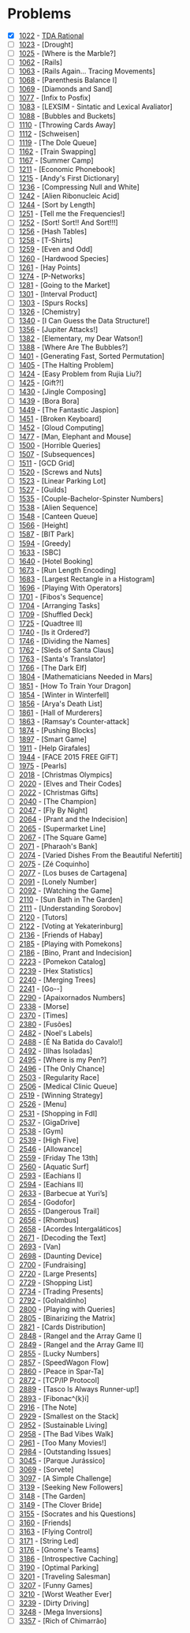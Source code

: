 # Problems 


- [x] [1022](https://www.beecrowd.com.br/judge/pt/problems/view/1022) - [TDA Rational](https://github.com/Luc4sguilherme/beecrowd/blob/master/problems/[1000-1099]/1022/code.js)
- [ ] [1023](https://www.beecrowd.com.br/judge/pt/problems/view/1023) - [Drought]
- [ ] [1025](https://www.beecrowd.com.br/judge/pt/problems/view/1025) - [Where is the Marble?]
- [ ] [1062](https://www.beecrowd.com.br/judge/pt/problems/view/1062) - [Rails]
- [ ] [1063](https://www.beecrowd.com.br/judge/pt/problems/view/1063) - [Rails Again... Tracing Movements]
- [ ] [1068](https://www.beecrowd.com.br/judge/pt/problems/view/1068) - [Parenthesis Balance I]
- [ ] [1069](https://www.beecrowd.com.br/judge/pt/problems/view/1069) - [Diamonds and Sand]
- [ ] [1077](https://www.beecrowd.com.br/judge/pt/problems/view/1077) - [Infix to Posfix]
- [ ] [1083](https://www.beecrowd.com.br/judge/pt/problems/view/1083) - [LEXSIM - Sintatic and Lexical Avaliator]
- [ ] [1088](https://www.beecrowd.com.br/judge/pt/problems/view/1088) - [Bubbles and Buckets]
- [ ] [1110](https://www.beecrowd.com.br/judge/pt/problems/view/1110) - [Throwing Cards Away]
- [ ] [1112](https://www.beecrowd.com.br/judge/pt/problems/view/1112) - [Schweisen]
- [ ] [1119](https://www.beecrowd.com.br/judge/pt/problems/view/1119) - [The Dole Queue]
- [ ] [1162](https://www.beecrowd.com.br/judge/pt/problems/view/1162) - [Train Swapping]
- [ ] [1167](https://www.beecrowd.com.br/judge/pt/problems/view/1167) - [Summer Camp]
- [ ] [1211](https://www.beecrowd.com.br/judge/pt/problems/view/1211) - [Economic Phonebook]
- [ ] [1215](https://www.beecrowd.com.br/judge/pt/problems/view/1215) - [Andy's First Dictionary]
- [ ] [1236](https://www.beecrowd.com.br/judge/pt/problems/view/1236) - [Compressing Null and White]
- [ ] [1242](https://www.beecrowd.com.br/judge/pt/problems/view/1242) - [Alien Ribonucleic Acid]
- [ ] [1244](https://www.beecrowd.com.br/judge/pt/problems/view/1244) - [Sort by Length]
- [ ] [1251](https://www.beecrowd.com.br/judge/pt/problems/view/1251) - [Tell me the Frequencies!]
- [ ] [1252](https://www.beecrowd.com.br/judge/pt/problems/view/1252) - [Sort! Sort!! And Sort!!!]
- [ ] [1256](https://www.beecrowd.com.br/judge/pt/problems/view/1256) - [Hash Tables]
- [ ] [1258](https://www.beecrowd.com.br/judge/pt/problems/view/1258) - [T-Shirts]
- [ ] [1259](https://www.beecrowd.com.br/judge/pt/problems/view/1259) - [Even and Odd]
- [ ] [1260](https://www.beecrowd.com.br/judge/pt/problems/view/1260) - [Hardwood Species]
- [ ] [1261](https://www.beecrowd.com.br/judge/pt/problems/view/1261) - [Hay Points]
- [ ] [1274](https://www.beecrowd.com.br/judge/pt/problems/view/1274) - [P-Networks]
- [ ] [1281](https://www.beecrowd.com.br/judge/pt/problems/view/1281) - [Going to the Market]
- [ ] [1301](https://www.beecrowd.com.br/judge/pt/problems/view/1301) - [Interval Product]
- [ ] [1303](https://www.beecrowd.com.br/judge/pt/problems/view/1303) - [Spurs Rocks]
- [ ] [1326](https://www.beecrowd.com.br/judge/pt/problems/view/1326) - [Chemistry]
- [ ] [1340](https://www.beecrowd.com.br/judge/pt/problems/view/1340) - [I Can Guess the Data Structure!]
- [ ] [1356](https://www.beecrowd.com.br/judge/pt/problems/view/1356) - [Jupiter Attacks!]
- [ ] [1382](https://www.beecrowd.com.br/judge/pt/problems/view/1382) - [Elementary, my Dear Watson!]
- [ ] [1388](https://www.beecrowd.com.br/judge/pt/problems/view/1388) - [Where Are The Bubbles?]
- [ ] [1401](https://www.beecrowd.com.br/judge/pt/problems/view/1401) - [Generating Fast, Sorted Permutation]
- [ ] [1405](https://www.beecrowd.com.br/judge/pt/problems/view/1405) - [The Halting Problem]
- [ ] [1424](https://www.beecrowd.com.br/judge/pt/problems/view/1424) - [Easy Problem from Rujia Liu?]
- [ ] [1425](https://www.beecrowd.com.br/judge/pt/problems/view/1425) - [Gift?!]
- [ ] [1430](https://www.beecrowd.com.br/judge/pt/problems/view/1430) - [Jingle Composing]
- [ ] [1439](https://www.beecrowd.com.br/judge/pt/problems/view/1439) - [Bora Bora]
- [ ] [1449](https://www.beecrowd.com.br/judge/pt/problems/view/1449) - [The Fantastic Jaspion]
- [ ] [1451](https://www.beecrowd.com.br/judge/pt/problems/view/1451) - [Broken Keyboard]
- [ ] [1452](https://www.beecrowd.com.br/judge/pt/problems/view/1452) - [Gloud Computing]
- [ ] [1477](https://www.beecrowd.com.br/judge/pt/problems/view/1477) - [Man, Elephant and Mouse]
- [ ] [1500](https://www.beecrowd.com.br/judge/pt/problems/view/1500) - [Horrible Queries]
- [ ] [1507](https://www.beecrowd.com.br/judge/pt/problems/view/1507) - [Subsequences]
- [ ] [1511](https://www.beecrowd.com.br/judge/pt/problems/view/1511) - [GCD Grid]
- [ ] [1520](https://www.beecrowd.com.br/judge/pt/problems/view/1520) - [Screws and Nuts]
- [ ] [1523](https://www.beecrowd.com.br/judge/pt/problems/view/1523) - [Linear Parking Lot]
- [ ] [1527](https://www.beecrowd.com.br/judge/pt/problems/view/1527) - [Guilds]
- [ ] [1535](https://www.beecrowd.com.br/judge/pt/problems/view/1535) - [Couple-Bachelor-Spinster Numbers]
- [ ] [1538](https://www.beecrowd.com.br/judge/pt/problems/view/1538) - [Alien Sequence]
- [ ] [1548](https://www.beecrowd.com.br/judge/pt/problems/view/1548) - [Canteen Queue]
- [ ] [1566](https://www.beecrowd.com.br/judge/pt/problems/view/1566) - [Height]
- [ ] [1587](https://www.beecrowd.com.br/judge/pt/problems/view/1587) - [BIT Park]
- [ ] [1594](https://www.beecrowd.com.br/judge/pt/problems/view/1594) - [Greedy]
- [ ] [1633](https://www.beecrowd.com.br/judge/pt/problems/view/1633) - [SBC]
- [ ] [1640](https://www.beecrowd.com.br/judge/pt/problems/view/1640) - [Hotel Booking]
- [ ] [1673](https://www.beecrowd.com.br/judge/pt/problems/view/1673) - [Run Length Encoding]
- [ ] [1683](https://www.beecrowd.com.br/judge/pt/problems/view/1683) - [Largest Rectangle in a Histogram]
- [ ] [1696](https://www.beecrowd.com.br/judge/pt/problems/view/1696) - [Playing With Operators]
- [ ] [1701](https://www.beecrowd.com.br/judge/pt/problems/view/1701) - [Fibos's Sequence]
- [ ] [1704](https://www.beecrowd.com.br/judge/pt/problems/view/1704) - [Arranging Tasks]
- [ ] [1709](https://www.beecrowd.com.br/judge/pt/problems/view/1709) - [Shuffled Deck]
- [ ] [1725](https://www.beecrowd.com.br/judge/pt/problems/view/1725) - [Quadtree II]
- [ ] [1740](https://www.beecrowd.com.br/judge/pt/problems/view/1740) - [Is it Ordered?]
- [ ] [1746](https://www.beecrowd.com.br/judge/pt/problems/view/1746) - [Dividing the Names]
- [ ] [1762](https://www.beecrowd.com.br/judge/pt/problems/view/1762) - [Sleds of Santa Claus]
- [ ] [1763](https://www.beecrowd.com.br/judge/pt/problems/view/1763) - [Santa's Translator]
- [ ] [1766](https://www.beecrowd.com.br/judge/pt/problems/view/1766) - [The Dark Elf]
- [ ] [1804](https://www.beecrowd.com.br/judge/pt/problems/view/1804) - [Mathematicians Needed in Mars]
- [ ] [1851](https://www.beecrowd.com.br/judge/pt/problems/view/1851) - [How To Train Your Dragon]
- [ ] [1854](https://www.beecrowd.com.br/judge/pt/problems/view/1854) - [Winter in Winterfell]
- [ ] [1856](https://www.beecrowd.com.br/judge/pt/problems/view/1856) - [Arya's Death List]
- [ ] [1861](https://www.beecrowd.com.br/judge/pt/problems/view/1861) - [Hall of Murderers]
- [ ] [1863](https://www.beecrowd.com.br/judge/pt/problems/view/1863) - [Ramsay's Counter-attack]
- [ ] [1874](https://www.beecrowd.com.br/judge/pt/problems/view/1874) - [Pushing Blocks]
- [ ] [1897](https://www.beecrowd.com.br/judge/pt/problems/view/1897) - [Smart Game]
- [ ] [1911](https://www.beecrowd.com.br/judge/pt/problems/view/1911) - [Help Girafales]
- [ ] [1944](https://www.beecrowd.com.br/judge/pt/problems/view/1944) - [FACE 2015 FREE GIFT]
- [ ] [1975](https://www.beecrowd.com.br/judge/pt/problems/view/1975) - [Pearls]
- [ ] [2018](https://www.beecrowd.com.br/judge/pt/problems/view/2018) - [Christmas Olympics]
- [ ] [2020](https://www.beecrowd.com.br/judge/pt/problems/view/2020) - [Elves and Their Codes]
- [ ] [2022](https://www.beecrowd.com.br/judge/pt/problems/view/2022) - [Christmas Gifts]
- [ ] [2040](https://www.beecrowd.com.br/judge/pt/problems/view/2040) - [The Champion]
- [ ] [2047](https://www.beecrowd.com.br/judge/pt/problems/view/2047) - [Fly By Night]
- [ ] [2064](https://www.beecrowd.com.br/judge/pt/problems/view/2064) - [Prant and the Indecision]
- [ ] [2065](https://www.beecrowd.com.br/judge/pt/problems/view/2065) - [Supermarket Line]
- [ ] [2067](https://www.beecrowd.com.br/judge/pt/problems/view/2067) - [The Square Game]
- [ ] [2071](https://www.beecrowd.com.br/judge/pt/problems/view/2071) - [Pharaoh's Bank]
- [ ] [2074](https://www.beecrowd.com.br/judge/pt/problems/view/2074) - [Varied Dishes From the Beautiful Nefertiti]
- [ ] [2075](https://www.beecrowd.com.br/judge/pt/problems/view/2075) - [Zé Coquinho]
- [ ] [2077](https://www.beecrowd.com.br/judge/pt/problems/view/2077) - [Los buses de Cartagena]
- [ ] [2091](https://www.beecrowd.com.br/judge/pt/problems/view/2091) - [Lonely Number]
- [ ] [2092](https://www.beecrowd.com.br/judge/pt/problems/view/2092) - [Watching the Game]
- [ ] [2110](https://www.beecrowd.com.br/judge/pt/problems/view/2110) - [Sun Bath in The Garden]
- [ ] [2111](https://www.beecrowd.com.br/judge/pt/problems/view/2111) - [Understanding Sorobov]
- [ ] [2120](https://www.beecrowd.com.br/judge/pt/problems/view/2120) - [Tutors]
- [ ] [2122](https://www.beecrowd.com.br/judge/pt/problems/view/2122) - [Voting at Yekaterinburg]
- [ ] [2136](https://www.beecrowd.com.br/judge/pt/problems/view/2136) - [Friends of Habay]
- [ ] [2185](https://www.beecrowd.com.br/judge/pt/problems/view/2185) - [Playing with Pomekons]
- [ ] [2186](https://www.beecrowd.com.br/judge/pt/problems/view/2186) - [Bino, Prant and Indecision]
- [ ] [2223](https://www.beecrowd.com.br/judge/pt/problems/view/2223) - [Pomekon Catalog]
- [ ] [2239](https://www.beecrowd.com.br/judge/pt/problems/view/2239) - [Hex Statistics]
- [ ] [2240](https://www.beecrowd.com.br/judge/pt/problems/view/2240) - [Merging Trees]
- [ ] [2241](https://www.beecrowd.com.br/judge/pt/problems/view/2241) - [Go--]
- [ ] [2290](https://www.beecrowd.com.br/judge/pt/problems/view/2290) - [Apaixornados Numbers]
- [ ] [2338](https://www.beecrowd.com.br/judge/pt/problems/view/2338) - [Morse]
- [ ] [2370](https://www.beecrowd.com.br/judge/pt/problems/view/2370) - [Times]
- [ ] [2380](https://www.beecrowd.com.br/judge/pt/problems/view/2380) - [Fusões]
- [ ] [2482](https://www.beecrowd.com.br/judge/pt/problems/view/2482) - [Noel's Labels]
- [ ] [2488](https://www.beecrowd.com.br/judge/pt/problems/view/2488) - [É Na Batida do Cavalo!]
- [ ] [2492](https://www.beecrowd.com.br/judge/pt/problems/view/2492) - [Ilhas Isoladas]
- [ ] [2495](https://www.beecrowd.com.br/judge/pt/problems/view/2495) - [Where is my Pen?]
- [ ] [2496](https://www.beecrowd.com.br/judge/pt/problems/view/2496) - [The Only Chance]
- [ ] [2503](https://www.beecrowd.com.br/judge/pt/problems/view/2503) - [Regularity Race]
- [ ] [2506](https://www.beecrowd.com.br/judge/pt/problems/view/2506) - [Medical Clinic Queue]
- [ ] [2519](https://www.beecrowd.com.br/judge/pt/problems/view/2519) - [Winning Strategy]
- [ ] [2526](https://www.beecrowd.com.br/judge/pt/problems/view/2526) - [Menu]
- [ ] [2531](https://www.beecrowd.com.br/judge/pt/problems/view/2531) - [Shopping in FdI]
- [ ] [2537](https://www.beecrowd.com.br/judge/pt/problems/view/2537) - [GigaDrive]
- [ ] [2538](https://www.beecrowd.com.br/judge/pt/problems/view/2538) - [Gym]
- [ ] [2539](https://www.beecrowd.com.br/judge/pt/problems/view/2539) - [High Five]
- [ ] [2546](https://www.beecrowd.com.br/judge/pt/problems/view/2546) - [Allowance]
- [ ] [2559](https://www.beecrowd.com.br/judge/pt/problems/view/2559) - [Friday The 13th]
- [ ] [2560](https://www.beecrowd.com.br/judge/pt/problems/view/2560) - [Aquatic Surf]
- [ ] [2593](https://www.beecrowd.com.br/judge/pt/problems/view/2593) - [Eachians I]
- [ ] [2594](https://www.beecrowd.com.br/judge/pt/problems/view/2594) - [Eachians II]
- [ ] [2633](https://www.beecrowd.com.br/judge/pt/problems/view/2633) - [Barbecue at Yuri’s]
- [ ] [2654](https://www.beecrowd.com.br/judge/pt/problems/view/2654) - [Godofor]
- [ ] [2655](https://www.beecrowd.com.br/judge/pt/problems/view/2655) - [Dangerous Trail]
- [ ] [2656](https://www.beecrowd.com.br/judge/pt/problems/view/2656) - [Rhombus]
- [ ] [2658](https://www.beecrowd.com.br/judge/pt/problems/view/2658) - [Acordes Intergaláticos]
- [ ] [2671](https://www.beecrowd.com.br/judge/pt/problems/view/2671) - [Decoding the Text]
- [ ] [2693](https://www.beecrowd.com.br/judge/pt/problems/view/2693) - [Van]
- [ ] [2698](https://www.beecrowd.com.br/judge/pt/problems/view/2698) - [Daunting Device]
- [ ] [2700](https://www.beecrowd.com.br/judge/pt/problems/view/2700) - [Fundraising]
- [ ] [2720](https://www.beecrowd.com.br/judge/pt/problems/view/2720) - [Large Presents]
- [ ] [2729](https://www.beecrowd.com.br/judge/pt/problems/view/2729) - [Shopping List]
- [ ] [2734](https://www.beecrowd.com.br/judge/pt/problems/view/2734) - [Trading Presents]
- [ ] [2792](https://www.beecrowd.com.br/judge/pt/problems/view/2792) - [Golnaldinho]
- [ ] [2800](https://www.beecrowd.com.br/judge/pt/problems/view/2800) - [Playing with Queries]
- [ ] [2805](https://www.beecrowd.com.br/judge/pt/problems/view/2805) - [Binarizing the Matrix]
- [ ] [2821](https://www.beecrowd.com.br/judge/pt/problems/view/2821) - [Cards Distribution]
- [ ] [2848](https://www.beecrowd.com.br/judge/pt/problems/view/2848) - [Rangel and the Array Game I]
- [ ] [2849](https://www.beecrowd.com.br/judge/pt/problems/view/2849) - [Rangel and the Array Game II]
- [ ] [2855](https://www.beecrowd.com.br/judge/pt/problems/view/2855) - [Lucky Numbers]
- [ ] [2857](https://www.beecrowd.com.br/judge/pt/problems/view/2857) - [SpeedWagon Flow]
- [ ] [2860](https://www.beecrowd.com.br/judge/pt/problems/view/2860) - [Peace in Spar-Ta]
- [ ] [2872](https://www.beecrowd.com.br/judge/pt/problems/view/2872) - [TCP/IP Protocol]
- [ ] [2889](https://www.beecrowd.com.br/judge/pt/problems/view/2889) - [Tasco Is Always Runner-up!]
- [ ] [2893](https://www.beecrowd.com.br/judge/pt/problems/view/2893) - [Fibonac^{k}i]
- [ ] [2916](https://www.beecrowd.com.br/judge/pt/problems/view/2916) - [The Note]
- [ ] [2929](https://www.beecrowd.com.br/judge/pt/problems/view/2929) - [Smallest on the Stack]
- [ ] [2952](https://www.beecrowd.com.br/judge/pt/problems/view/2952) - [Sustainable Living]
- [ ] [2958](https://www.beecrowd.com.br/judge/pt/problems/view/2958) - [The Bad Vibes Walk]
- [ ] [2961](https://www.beecrowd.com.br/judge/pt/problems/view/2961) - [Too Many Movies!]
- [ ] [2984](https://www.beecrowd.com.br/judge/pt/problems/view/2984) - [Outstanding Issues]
- [ ] [3045](https://www.beecrowd.com.br/judge/pt/problems/view/3045) - [Parque Jurássico]
- [ ] [3069](https://www.beecrowd.com.br/judge/pt/problems/view/3069) - [Sorvete]
- [ ] [3097](https://www.beecrowd.com.br/judge/pt/problems/view/3097) - [A Simple Challenge]
- [ ] [3139](https://www.beecrowd.com.br/judge/pt/problems/view/3139) - [Seeking New Followers]
- [ ] [3148](https://www.beecrowd.com.br/judge/pt/problems/view/3148) - [The Garden]
- [ ] [3149](https://www.beecrowd.com.br/judge/pt/problems/view/3149) - [The Clover Bride]
- [ ] [3155](https://www.beecrowd.com.br/judge/pt/problems/view/3155) - [Socrates and his Questions]
- [ ] [3160](https://www.beecrowd.com.br/judge/pt/problems/view/3160) - [Friends]
- [ ] [3163](https://www.beecrowd.com.br/judge/pt/problems/view/3163) - [Flying Control]
- [ ] [3171](https://www.beecrowd.com.br/judge/pt/problems/view/3171) - [String Led]
- [ ] [3176](https://www.beecrowd.com.br/judge/pt/problems/view/3176) - [Gnome's Teams]
- [ ] [3186](https://www.beecrowd.com.br/judge/pt/problems/view/3186) - [Introspective Caching]
- [ ] [3190](https://www.beecrowd.com.br/judge/pt/problems/view/3190) - [Optimal Parking]
- [ ] [3201](https://www.beecrowd.com.br/judge/pt/problems/view/3201) - [Traveling Salesman]
- [ ] [3207](https://www.beecrowd.com.br/judge/pt/problems/view/3207) - [Funny Games]
- [ ] [3210](https://www.beecrowd.com.br/judge/pt/problems/view/3210) - [Worst Weather Ever]
- [ ] [3239](https://www.beecrowd.com.br/judge/pt/problems/view/3239) - [Dirty Driving]
- [ ] [3248](https://www.beecrowd.com.br/judge/pt/problems/view/3248) - [Mega Inversions]
- [ ] [3357](https://www.beecrowd.com.br/judge/pt/problems/view/3357) - [Rich of Chimarrão]